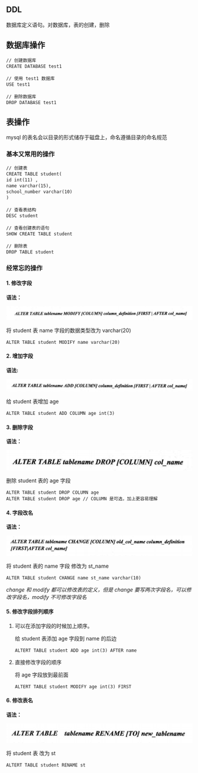 ## DDL

数据库定义语句。对数据库，表的创建，删除

## 数据库操作

```mysql
// 创建数据库
CREATE DATABASE test1

// 使用 test1 数据库
USE test1

// 删除数据库
DROP DATABASE test1
```

## 表操作

mysql  的表名会以目录的形式储存于磁盘上，命名遵循目录的命名规范

###  基本又常用的操作

```mysql
// 创建表
CREATE TABLE student(
id int(11) ,
name varchar(15),
school_number varchar(10)
)

// 查看表结构
DESC student

// 查看创建表的语句
SHOW CREATE TABLE student

// 删除表
DROP TABLE student
```

###  经常忘的操作

#### 1. 修改字段

**语法：**

![1586084072906](assets/1586084072906.png)

将 student 表 name 字段的数据类型改为 varchar(20)

```mysql
ALTER TABLE student MODIFY name varchar(20)
```

#### 2. 增加字段

**语法:**

![1586084603126](assets/1586084603126.png)

给 student 表增加 age

``` mysq
ALTER TABLE student ADD COLUMN age int(3)
```

#### 3. 删除字段

**语法：**

![1586084754377](assets/1586084754377.png)

删除 student 表的 age 字段

```
ALTER TABLE student DROP COLUMN age
ALTER TABLE student DROP age // COLUMN 是可选，加上更容易理解
```

#### 4. 字段改名

**语法：**

![1586084958413](assets/1586084958413.png)

将 student 表的 name 字段 修改为 st_name

```mysql
ALTER TABLE student CHANGE name st_name varchar(10)
```

*change 和 modify 都可以修改表的定义，但是 change 要写两次字段名，可以修改字段名，modify 不可修改字段名*

#### 5. 修改字段排列顺序

1. 可以在添加字段的时候加上顺序。

   给 student 表添加 age 字段到 name 的后边

   ```mysql
   ALTERT TABLE student ADD age int(3) AFTER name
   ```

2. 直接修改字段的顺序

   将 age 字段放到最前面

   ```mysql
   ALTERT TABLE student MODIFY age int(3) FIRST
   ```

#### 6. 修改表名

**语法：**

![1586085804524](assets/1586085804524.png)

 将 student 表 改为 st

``` mysql
ALTERT TABLE student RENAME st
```

